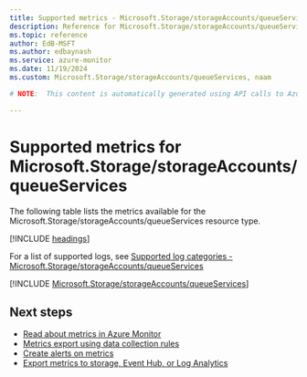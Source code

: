 ```yaml
---
title: Supported metrics - Microsoft.Storage/storageAccounts/queueServices
description: Reference for Microsoft.Storage/storageAccounts/queueServices metrics in Azure Monitor.
ms.topic: reference
author: EdB-MSFT
ms.author: edbaynash
ms.service: azure-monitor
ms.date: 11/19/2024
ms.custom: Microsoft.Storage/storageAccounts/queueServices, naam

# NOTE:  This content is automatically generated using API calls to Azure. Any edits made on these files will be overwritten in the next run of the script. 

---
```


  
# Supported metrics for Microsoft.Storage/storageAccounts/queueServices
  
The following table lists the metrics available for the Microsoft.Storage/storageAccounts/queueServices resource type.  
  
  
[!INCLUDE [headings](~/reusable-content/ce-skilling/azure/includes/azure-monitor/reference/metrics/metrics-headings.md)]  
  
  
  
For a list of supported logs, see [Supported log categories - Microsoft.Storage/storageAccounts/queueServices](../supported-logs/microsoft-storage-storageaccounts-queueservices-logs.md)  
  
 

[!INCLUDE [Microsoft.Storage/storageAccounts/queueServices](~/reusable-content/ce-skilling/azure/includes/azure-monitor/reference/metrics/microsoft-storage-storageaccounts-queueservices-metrics-include.md)]  



## Next steps

- [Read about metrics in Azure Monitor](/azure/azure-monitor/data-platform)
- [Metrics export using data collection rules](/azure/azure-monitor/essentials/data-collection-metrics)
- [Create alerts on metrics](/azure/azure-monitor/alerts/alerts-overview)
- [Export metrics to storage, Event Hub, or Log Analytics](/azure/azure-monitor/essentials/platform-logs-overview)
